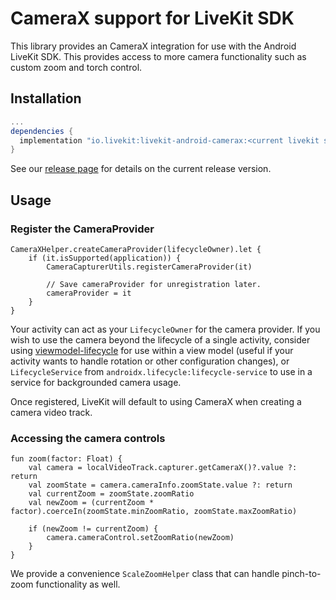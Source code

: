 # CameraX support for LiveKit SDK

This library provides an CameraX integration for use with the Android LiveKit SDK. This provides access to more camera functionality such as custom zoom and torch control.

## Installation

```groovy title="build.gradle"
...
dependencies {
  implementation "io.livekit:livekit-android-camerax:<current livekit sdk release>"
}
```

See our [release page](https://github.com/livekit/client-sdk-android/releases) for details on the current release version.

## Usage

### Register the CameraProvider

```
CameraXHelper.createCameraProvider(lifecycleOwner).let {
    if (it.isSupported(application)) {
        CameraCapturerUtils.registerCameraProvider(it)

        // Save cameraProvider for unregistration later.
        cameraProvider = it
    }
}
```

Your activity can act as your `LifecycleOwner` for the camera provider. If you wish to use the camera beyond the lifecycle of a single activity, consider using 
[viewmodel-lifecycle](https://github.com/skydoves/viewmodel-lifecycle) for use within a view model (useful if your activity wants to handle rotation or other configuration changes),
or `LifecycleService` from `androidx.lifecycle:lifecycle-service` to use in a service for backgrounded camera usage.

Once registered, LiveKit will default to using CameraX when creating a camera video track.

### Accessing the camera controls

```
fun zoom(factor: Float) {
    val camera = localVideoTrack.capturer.getCameraX()?.value ?: return
    val zoomState = camera.cameraInfo.zoomState.value ?: return
    val currentZoom = zoomState.zoomRatio
    val newZoom = (currentZoom * factor).coerceIn(zoomState.minZoomRatio, zoomState.maxZoomRatio)

    if (newZoom != currentZoom) {
        camera.cameraControl.setZoomRatio(newZoom)
    }
}
```

We provide a convenience `ScaleZoomHelper` class that can handle pinch-to-zoom functionality as well.
